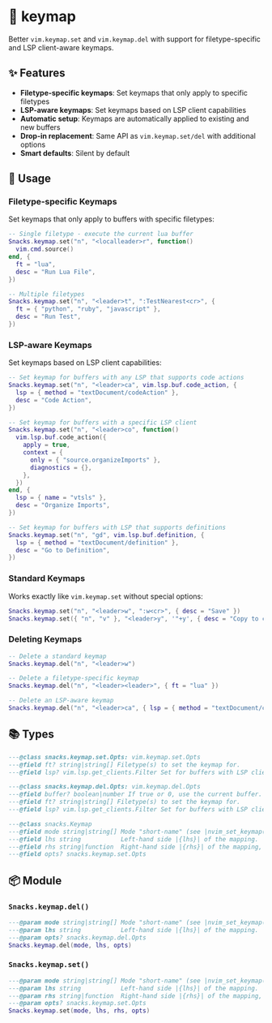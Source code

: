 # 🍿 keymap

Better `vim.keymap.set` and `vim.keymap.del` with support for filetype-specific and LSP client-aware keymaps.

## ✨ Features

- **Filetype-specific keymaps**: Set keymaps that only apply to specific filetypes
- **LSP-aware keymaps**: Set keymaps based on LSP client capabilities
- **Automatic setup**: Keymaps are automatically applied to existing and new buffers
- **Drop-in replacement**: Same API as `vim.keymap.set/del` with additional options
- **Smart defaults**: Silent by default

## 🚀 Usage

### Filetype-specific Keymaps

Set keymaps that only apply to buffers with specific filetypes:

```lua
-- Single filetype - execute the current lua buffer
Snacks.keymap.set("n", "<localleader>r", function()
  vim.cmd.source()
end, {
  ft = "lua",
  desc = "Run Lua File",
})

-- Multiple filetypes
Snacks.keymap.set("n", "<leader>t", ":TestNearest<cr>", {
  ft = { "python", "ruby", "javascript" },
  desc = "Run Test",
})
```

### LSP-aware Keymaps

Set keymaps based on LSP client capabilities:

```lua
-- Set keymap for buffers with any LSP that supports code actions
Snacks.keymap.set("n", "<leader>ca", vim.lsp.buf.code_action, {
  lsp = { method = "textDocument/codeAction" },
  desc = "Code Action",
})

-- Set keymap for buffers with a specific LSP client
Snacks.keymap.set("n", "<leader>co", function()
  vim.lsp.buf.code_action({
    apply = true,
    context = {
      only = { "source.organizeImports" },
      diagnostics = {},
    },
  })
end, {
  lsp = { name = "vtsls" },
  desc = "Organize Imports",
})

-- Set keymap for buffers with LSP that supports definitions
Snacks.keymap.set("n", "gd", vim.lsp.buf.definition, {
  lsp = { method = "textDocument/definition" },
  desc = "Go to Definition",
})
```

### Standard Keymaps

Works exactly like `vim.keymap.set` without special options:

```lua
Snacks.keymap.set("n", "<leader>w", ":w<cr>", { desc = "Save" })
Snacks.keymap.set({ "n", "v" }, "<leader>y", '"+y', { desc = "Copy to clipboard" })
```

### Deleting Keymaps

```lua
-- Delete a standard keymap
Snacks.keymap.del("n", "<leader>w")

-- Delete a filetype-specific keymap
Snacks.keymap.del("n", "<leader><leader>", { ft = "lua" })

-- Delete an LSP-aware keymap
Snacks.keymap.del("n", "<leader>ca", { lsp = { method = "textDocument/codeAction" } })
```

<!-- docgen -->

## 📚 Types

```lua
---@class snacks.keymap.set.Opts: vim.keymap.set.Opts
---@field ft? string|string[] Filetype(s) to set the keymap for.
---@field lsp? vim.lsp.get_clients.Filter Set for buffers with LSP clients matching this filter.
```

```lua
---@class snacks.keymap.del.Opts: vim.keymap.del.Opts
---@field buffer? boolean|number If true or 0, use the current buffer.
---@field ft? string|string[] Filetype(s) to set the keymap for.
---@field lsp? vim.lsp.get_clients.Filter Set for buffers with LSP clients matching this filter.
```

```lua
---@class snacks.Keymap
---@field mode string|string[] Mode "short-name" (see |nvim_set_keymap()|), or a list thereof.
---@field lhs string           Left-hand side |{lhs}| of the mapping.
---@field rhs string|function  Right-hand side |{rhs}| of the mapping, can be a Lua function.
---@field opts? snacks.keymap.set.Opts
```

## 📦 Module

### `Snacks.keymap.del()`

```lua
---@param mode string|string[] Mode "short-name" (see |nvim_set_keymap()|), or a list thereof.
---@param lhs string           Left-hand side |{lhs}| of the mapping.
---@param opts? snacks.keymap.del.Opts
Snacks.keymap.del(mode, lhs, opts)
```

### `Snacks.keymap.set()`

```lua
---@param mode string|string[] Mode "short-name" (see |nvim_set_keymap()|), or a list thereof.
---@param lhs string           Left-hand side |{lhs}| of the mapping.
---@param rhs string|function  Right-hand side |{rhs}| of the mapping, can be a Lua function.
---@param opts? snacks.keymap.set.Opts
Snacks.keymap.set(mode, lhs, rhs, opts)
```
